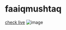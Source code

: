 # faaiqmushtaq
<a href="https://faaiq.online/">check live</a>
![image](https://github.com/verhaxity/faaiqmushtaq/assets/66476388/06b574c8-db42-4a4b-93d7-59dd479dc19e)
